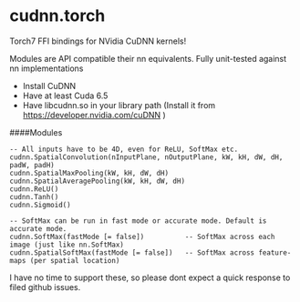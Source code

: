 cudnn.torch
===========

Torch7 FFI bindings for NVidia CuDNN kernels!

Modules are API compatible their nn equivalents. Fully unit-tested against nn implementations

* Install CuDNN
* Have at least Cuda 6.5
* Have libcudnn.so in your library path (Install it from https://developer.nvidia.com/cuDNN )

####Modules
```
-- All inputs have to be 4D, even for ReLU, SoftMax etc.
cudnn.SpatialConvolution(nInputPlane, nOutputPlane, kW, kH, dW, dH, padW, padH)
cudnn.SpatialMaxPooling(kW, kH, dW, dH)
cudnn.SpatialAveragePooling(kW, kH, dW, dH)
cudnn.ReLU()            
cudnn.Tanh()            
cudnn.Sigmoid()         

-- SoftMax can be run in fast mode or accurate mode. Default is accurate mode.
cudnn.SoftMax(fastMode [= false])          -- SoftMax across each image (just like nn.SoftMax)
cudnn.SpatialSoftMax(fastMode [= false])   -- SoftMax across feature-maps (per spatial location)
```

I have no time to support these, so please dont expect a quick response to filed github issues.
